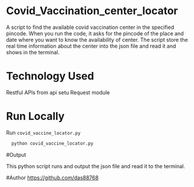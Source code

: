 # Covid_Vaccination_center_locator

A script to find the available covid vaccination center in the specified pincode.
When you run the code, it asks for the pincode of the place and date where you want to know the availability of center.
The script store the real time information about the center into the json file and read it and shows in the terminal.


# Technology Used

Restful APIs from api setu
Request module


# Run Locally

Run ```covid_vaccine_locator.py```

```python
  python covid_vaccine_locator.py
```


#Output

This python script runs and output the json file and read it to the terminal.


#Author
https://github.com/das88768
